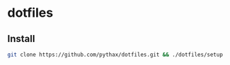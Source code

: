 # dotfiles

## Install

```sh
git clone https://github.com/pythax/dotfiles.git && ./dotfiles/setup
```